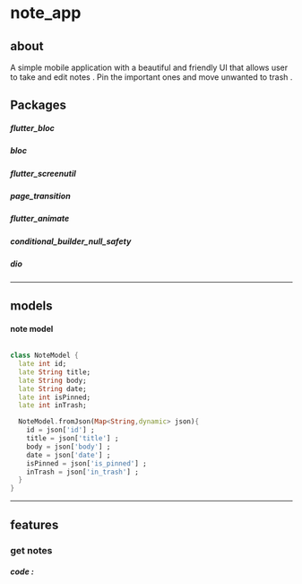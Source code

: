 # note_app
## about
A simple mobile application with a beautiful and friendly UI that allows user to take and edit notes .
Pin the important ones and move unwanted to trash .
## Packages
##### flutter_bloc
##### bloc
##### flutter_screenutil
##### page_transition
##### flutter_animate
##### conditional_builder_null_safety
##### dio
_________________
## models
#### note model
```dart

class NoteModel {
  late int id;
  late String title;
  late String body;
  late String date;
  late int isPinned;
  late int inTrash;

  NoteModel.fromJson(Map<String,dynamic> json){
    id = json['id'] ;
    title = json['title'] ;
    body = json['body'] ;
    date = json['date'] ;
    isPinned = json['is_pinned'] ;
    inTrash = json['in_trash'] ;
  }
}

```
_________________
## features
### get notes
##### code :

